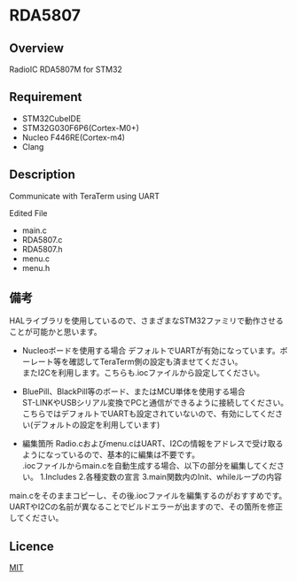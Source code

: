 # RDA5807

## Overview
RadioIC RDA5807M for STM32

## Requirement
* STM32CubeIDE
* STM32G030F6P6(Cortex-M0+)
* Nucleo F446RE(Cortex-m4)
* Clang

## Description
Communicate with TeraTerm using UART

Edited File
* main.c
* RDA5807.c
* RDA5807.h
* menu.c
* menu.h

## 備考
HALライブラリを使用しているので、さまざまなSTM32ファミリで動作させることが可能かと思います。
* Nucleoボードを使用する場合
デフォルトでUARTが有効になっています。ボーレート等を確認してTeraTerm側の設定も済ませてください。  
またI2Cを利用します。こちらも.iocファイルから設定してください。

* BluePill、BlackPill等のボード、またはMCU単体を使用する場合  
ST-LINKやUSBシリアル変換でPCと通信ができるように接続してください。
こちらではデフォルトでUARTも設定されていないので、有効にしてください(デフォルトの設定を利用しています)

* 編集箇所
Radio.cおよびmenu.cはUART、I2Cの情報をアドレスで受け取るようになっているので、基本的に編集は不要です。  
.iocファイルからmain.cを自動生成する場合、以下の部分を編集してください。
 1.Includes
 2.各種変数の宣言
 3.main関数内のInit、whileループの内容

main.cをそのままコピーし、その後.iocファイルを編集するのがおすすめです。
UARTやI2Cの名前が異なることでビルドエラーが出ますので、その箇所を修正してください。

## Licence
[MIT](https://github.com/wataoxp/Radio/blob/main/LICENSE)



 
